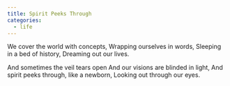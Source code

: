 ```yaml
---
title: Spirit Peeks Through
categories:
  - life
---
```


We cover the world with concepts,
Wrapping ourselves in words,
Sleeping in a bed of history,
Dreaming out our lives.

And sometimes the veil tears open
And our visions are blinded in light,
And spirit peeks through, like a newborn,
Looking out through our eyes.
